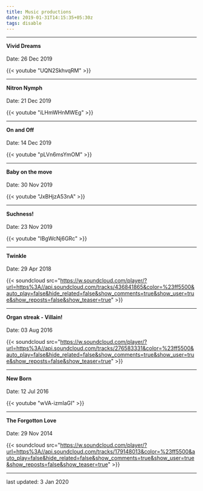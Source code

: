 ```yaml
---
title: Music productions
date: 2019-01-31T14:15:35+05:30z
tags: disable
---
```

---

**Vivid Dreams**\
\
Date: 26 Dec 2019 

{{< youtube "UQN2SkhvqRM" >}}

---
**Nitron Nymph**\
\
Date: 21 Dec 2019 

{{< youtube "iLHmWHnMWEg" >}}

---
**On and Off**\
\
Date: 14 Dec 2019 

{{< youtube "pLVn6msYmOM" >}}

---
**Baby on the move**\
\
Date: 30 Nov 2019 

{{< youtube "JxBHjzA53nA" >}}

---
**Suchness!**\
\
Date: 23 Nov 2019  

{{< youtube "IBgWcNj6GRc" >}}

---
**Twinkle**\
\
Date: 29 Apr 2018  

{{< soundcloud src="https://w.soundcloud.com/player/?url=https%3A//api.soundcloud.com/tracks/436841865&color=%23ff5500&auto_play=false&hide_related=false&show_comments=true&show_user=true&show_reposts=false&show_teaser=true" >}}

---
**Organ streak - Villain!**\
\
Date: 03 Aug 2016  

{{< soundcloud src="https://w.soundcloud.com/player/?url=https%3A//api.soundcloud.com/tracks/276583331&color=%23ff5500&auto_play=false&hide_related=false&show_comments=true&show_user=true&show_reposts=false&show_teaser=true" >}}

---
**New Born**\
\
Date: 12 Jul 2016 

{{< youtube "wVA-izmIaGI" >}}


---
**The Forgotton Love**\
\
Date: 29 Nov 2014  

{{< soundcloud src="https://w.soundcloud.com/player/?url=https%3A//api.soundcloud.com/tracks/179148013&color=%23ff5500&auto_play=false&hide_related=false&show_comments=true&show_user=true&show_reposts=false&show_teaser=true" >}}


---
last updated: 3 Jan 2020 
